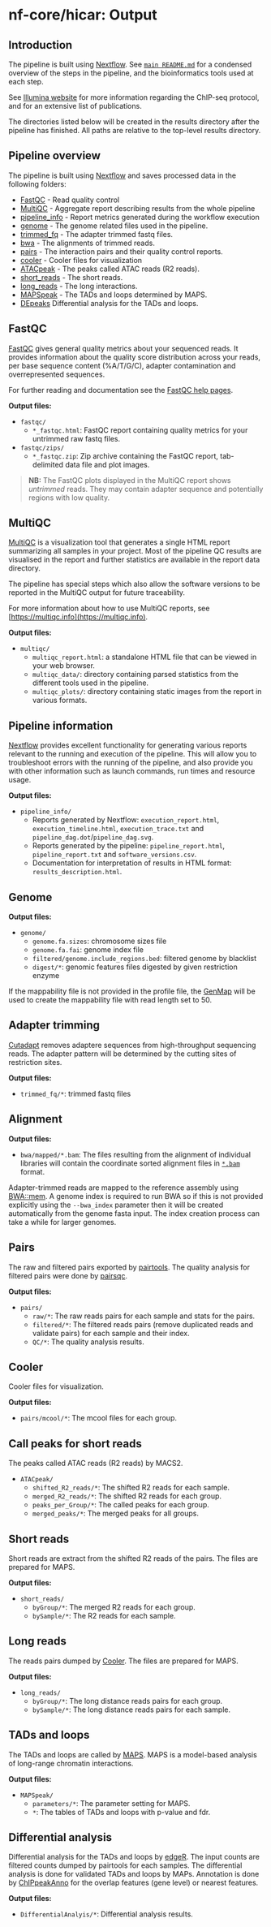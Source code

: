 # nf-core/hicar: Output

## Introduction

The pipeline is built using [Nextflow](https://www.nextflow.io/). See [`main README.md`](../README.md) for a condensed overview of the steps in the pipeline, and the bioinformatics tools used at each step.

See [Illumina website](https://emea.illumina.com/techniques/sequencing/dna-sequencing/chip-seq.html) for more information regarding the ChIP-seq protocol, and for an extensive list of publications.

The directories listed below will be created in the results directory after the pipeline has finished. All paths are relative to the top-level results directory.

<!-- TODO nf-core: Write this documentation describing your workflow's output -->

## Pipeline overview

The pipeline is built using [Nextflow](https://www.nextflow.io/)
and saves processed data in the following folders:

* [FastQC](#fastqc) - Read quality control
* [MultiQC](#multiqc) - Aggregate report describing results from the whole pipeline
* [pipeline_info](#pipeline-information) - Report metrics generated during the workflow execution
* [genome](#genome) - The genome related files used in the pipeline.
* [trimmed_fq](#adapter-trimming) - The adapter trimmed fastq files.
* [bwa](#alignment) - The alignments of trimmed reads.
* [pairs](#pairs) - The interaction pairs and their quality control reports.
* [cooler](#cooler) - Cooler files for visualization
* [ATACpeak](#call-peaks-for-short-reads) - The peaks called ATAC reads (R2 reads).
* [short_reads](#short-reads) - The short reads.
* [long_reads](#long-reads) - The long interactions.
* [MAPSpeak](#tads-and-loops) - The TADs and loops determined by MAPS.
* [DEpeaks](#differential-analysis) Differential analysis for the TADs and loops.

## FastQC

[FastQC](http://www.bioinformatics.babraham.ac.uk/projects/fastqc/) gives general quality metrics about your sequenced reads. It provides information about the quality score distribution across your reads, per base sequence content (%A/T/G/C), adapter contamination and overrepresented sequences.

For further reading and documentation see the [FastQC help pages](http://www.bioinformatics.babraham.ac.uk/projects/fastqc/Help/).

**Output files:**

* `fastqc/`
  * `*_fastqc.html`: FastQC report containing quality metrics for your untrimmed raw fastq files.
* `fastqc/zips/`
  * `*_fastqc.zip`: Zip archive containing the FastQC report, tab-delimited data file and plot images.

> **NB:** The FastQC plots displayed in the MultiQC report shows _untrimmed_ reads. They may contain adapter sequence and potentially regions with low quality.

## MultiQC

[MultiQC](http://multiqc.info) is a visualization tool that generates a single HTML report summarizing all samples in your project. Most of the pipeline QC results are visualised in the report and further statistics are available in the report data directory.

The pipeline has special steps which also allow the software versions to be reported in the MultiQC output for future traceability.

For more information about how to use MultiQC reports, see [https://multiqc.info](https://multiqc.info).

**Output files:**

* `multiqc/`
  * `multiqc_report.html`: a standalone HTML file that can be viewed in your web browser.
  * `multiqc_data/`: directory containing parsed statistics from the different tools used in the pipeline.
  * `multiqc_plots/`: directory containing static images from the report in various formats.

## Pipeline information

[Nextflow](https://www.nextflow.io/docs/latest/tracing.html) provides excellent functionality for generating various reports relevant to the running and execution of the pipeline. This will allow you to troubleshoot errors with the running of the pipeline, and also provide you with other information such as launch commands, run times and resource usage.

**Output files:**

* `pipeline_info/`
  * Reports generated by Nextflow: `execution_report.html`, `execution_timeline.html`, `execution_trace.txt` and `pipeline_dag.dot`/`pipeline_dag.svg`.
  * Reports generated by the pipeline: `pipeline_report.html`, `pipeline_report.txt` and `software_versions.csv`.
  * Documentation for interpretation of results in HTML format: `results_description.html`.

## Genome

**Output files:**

* `genome/`
    * `genome.fa.sizes`: chromosome sizes file
    * `genome.fa.fai`: genome index file
    * `filtered/genome.include_regions.bed`: filtered genome by blacklist
    * `digest/*`: genomic features files digested by given restriction enzyme

If the mappability file is not provided in the profile file, the [GenMap](https://pubmed.ncbi.nlm.nih.gov/32246826/) will be used to create the mappability file with read length set to 50.

## Adapter trimming

[Cutadapt](http://dx.doi.org/10.14806/ej.17.1.200) removes adaptere sequences from high-throughput sequencing reads. The adapter pattern will be determined by the cutting sites of restriction sites.

**Output files:**

* `trimmed_fq/*`: trimmed fastq files

## Alignment

**Output files:**

* `bwa/mapped/*.bam`: The files resulting from the alignment of individual libraries will contain the coordinate sorted alignment files in [`*.bam`](https://samtools.github.io/hts-specs/SAMv1.pdf) format.

Adapter-trimmed reads are mapped to the reference assembly using [BWA::mem](http://bio-bwa.sourceforge.net/bwa.shtml). A genome index is required to run BWA so if this is not provided explicitly using the `--bwa_index` parameter then it will be created automatically from the genome fasta input. The index creation process can take a while for larger genomes.

## Pairs

The raw and filtered pairs exported by [pairtools](https://pairtools.readthedocs.io/en/latest/).
The quality analysis for filtered pairs were done by [pairsqc](https://github.com/4dn-dcic/pairsqc).

**Output files:**

* `pairs/`
    * `raw/*`: The raw reads pairs for each sample and stats for the pairs.
    * `filtered/*`: The filtered reads pairs (remove duplicated reads and validate pairs) for each sample and their index.
    * `QC/*`: The quality analysis results.

## Cooler

Cooler files for visualization.

**Output files:**

* `pairs/mcool/*`: The mcool files for each group.

## Call peaks for short reads

The peaks called ATAC reads (R2 reads) by MACS2.

* `ATACpeak/`
    * `shifted_R2_reads/*`: The shifted R2 reads for each sample.
    * `merged_R2_reads/*`: The shifted R2 reads for each group.
    * `peaks_per_Group/*`: The called peaks for each group.
    * `merged_peaks/*`: The merged peaks for all groups.

## Short reads

Short reads are extract from the shifted R2 reads of the pairs. The files are prepared for MAPS.

**Output files:**

* `short_reads/`
    * `byGroup/*`: The merged R2 reads for each group.
    * `bySample/*`: The R2 reads for each sample.

## Long reads

The reads pairs dumped by [Cooler](https://cooler.readthedocs.io/en/latest/index.html). The files are prepared for MAPS.

**Output files:**

* `long_reads/`
    * `byGroup/*`: The long distance reads pairs for each group.
    * `bySample/*`: The long distance reads pairs for each sample.

## TADs and loops

The TADs and loops are called by [MAPS](https://pubmed.ncbi.nlm.nih.gov/30986246/).
MAPS is a model-based analysis of long-range chromatin interactions.

**Output files:**

* `MAPSpeak/`
    * `parameters/*`: The parameter setting for MAPS.
    * `*`: The tables of TADs and loops with p-value and fdr.

## Differential analysis

Differential analysis for the TADs and loops by [edgeR](https://pubmed.ncbi.nlm.nih.gov/19910308/).
The input counts are filtered counts dumped by pairtools for each samples.
The differential analysis is done for validated TADs and loops by MAPs.
Annotation is done by [ChIPpeakAnno](https://pubmed.ncbi.nlm.nih.gov/20459804/)
for the overlap features (gene level) or nearest features.

**Output files:**

* `DifferentialAnalyis/*`: Differential analysis results.
